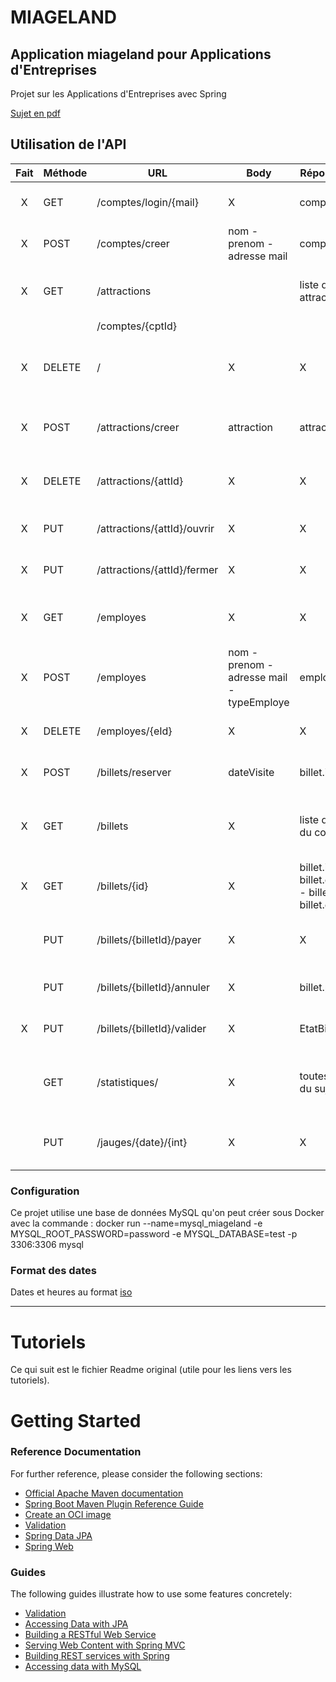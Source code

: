 # MIAGELAND

## Application miageland pour Applications d'Entreprises

Projet sur les Applications d'Entreprises avec Spring

[Sujet en pdf](./ressources/AE_projet_Spring_22-23.pdf)

## Utilisation de l'API

| Fait | Méthode | URL                         | Body                                      | Réponse Body                                              | Description                                      |
|:----:|---------|-----------------------------|-------------------------------------------|-----------------------------------------------------------|--------------------------------------------------|
|  X   | GET     | /comptes/login/{mail}       | X                                         | compte.id                                                 | Connection a un compte                           |
|  X   | POST    | /comptes/creer              | nom - prenom - adresse mail               | compte.id                                                 | Créer un compte visiteur                         |
|  X   | GET     | /attractions                |                                           | liste des attractions                                     | Permet de consulter la liste des attractions     |
|      |         | /comptes/{cptId}            |                                           |                                                           |                                                  |
|  X   | DELETE  | /                           | X                                         | X                                                         | Permet la suppression de son compte visiteur     |
|  X   | POST    | /attractions/creer          | attraction                                | attraction                                                | Créer une attraction (nom uniques)               |
|  X   | DELETE  | /attractions/{attId}        | X                                         | X                                                         | Supprime une attraction par son id               |
|  X   | PUT     | /attractions/{attId}/ouvrir | X                                         | X                                                         | Ouvre une attraction par son id                  |
|  X   | PUT     | /attractions/{attId}/fermer | X                                         | X                                                         | Ferme une attraction par son id                  |
|  X   | GET     | /employes                   | X                                         | X                                                         | Permet de consulter la liste des employes        |
|  X   | POST    | /employes                   | nom - prenom - adresse mail - typeEmploye | employe.id                                                | Un gérant ajoute un compte employe               |
|  X   | DELETE  | /employes/{eId}             | X                                         | X                                                         | Supprime un compte employe                       |
|  X   | POST    | /billets/reserver           | dateVisite                                | billet.id                                                 | Un visiteur réserve un billet                    |
|  X   | GET     | /billets                    | X                                         | liste des billets du compte                               | Permet de consulter la liste des billets achetés |
|  X   | GET     | /billets/{id}               | X                                         | billet.id - billet.dateVisite - billet.prix - billet.etat | Permet de consulter un billet                    |
|      | PUT     | /billets/{billetId}/payer   | X                                         | X                                                         | Permet à un visiteur de payer son billet         |
|      | PUT     | /billets/{billetId}/annuler | X                                         | billet.prix                                               | Un visiteur annule un billet                     |
|  X   | PUT     | /billets/{billetId}/valider | X                                         | EtatBillet                                                | Un employé valide un billet                      |
|      | GET     | /statistiques/              | X                                         | toutes les stats du sujet                                 | Permet de consulter les statistiques du parc     |
|      | PUT     | /jauges/{date}/{int}        | X                                         | X                                                         | Permet de modifier la jauge d'une date           |

### Configuration

Ce projet utilise une base de données MySQL qu'on peut créer sous Docker avec la commande :
docker run --name=mysql_miageland -e MYSQL_ROOT_PASSWORD=password -e MYSQL_DATABASE=test -p 3306:3306 mysql

### Format des dates

Dates et heures au format [iso](https://www.baeldung.com/spring-date-parameters#applicationProperties)

---

# Tutoriels

Ce qui suit est le fichier Readme original (utile pour les liens vers les tutoriels).

# Getting Started

### Reference Documentation

For further reference, please consider the following sections:

* [Official Apache Maven documentation](https://maven.apache.org/guides/index.html)
* [Spring Boot Maven Plugin Reference Guide](https://docs.spring.io/spring-boot/docs/3.0.2/maven-plugin/reference/html/)
* [Create an OCI image](https://docs.spring.io/spring-boot/docs/3.0.2/maven-plugin/reference/html/#build-image)
* [Validation](https://docs.spring.io/spring-boot/docs/3.0.2/reference/htmlsingle/#io.validation)
* [Spring Data JPA](https://docs.spring.io/spring-boot/docs/3.0.2/reference/htmlsingle/#data.sql.jpa-and-spring-data)
* [Spring Web](https://docs.spring.io/spring-boot/docs/3.0.2/reference/htmlsingle/#web)

### Guides

The following guides illustrate how to use some features concretely:

* [Validation](https://spring.io/guides/gs/validating-form-input/)
* [Accessing Data with JPA](https://spring.io/guides/gs/accessing-data-jpa/)
* [Building a RESTful Web Service](https://spring.io/guides/gs/rest-service/)
* [Serving Web Content with Spring MVC](https://spring.io/guides/gs/serving-web-content/)
* [Building REST services with Spring](https://spring.io/guides/tutorials/rest/)
* [Accessing data with MySQL](https://spring.io/guides/gs/accessing-data-mysql/)
